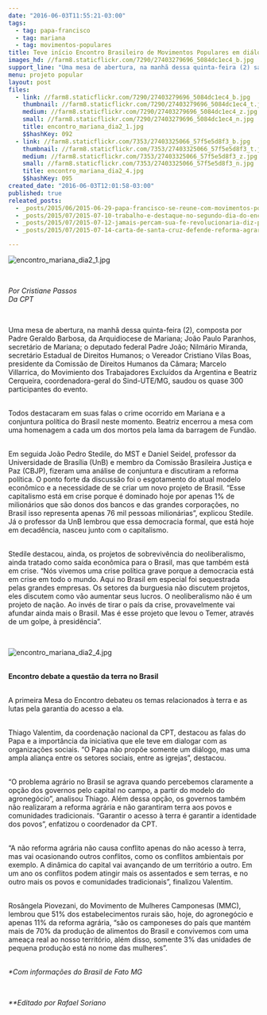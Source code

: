 ```yaml
---
date: "2016-06-03T11:55:21-03:00"
tags:
  - tag: papa-francisco
  - tag: mariana
  - tag: movimentos-populares
title: Teve início Encontro Brasileiro de Movimentos Populares em diálogo com o Papa Francisco
images_hd: //farm8.staticflickr.com/7290/27403279696_5084dc1ec4_b.jpg
support_line: "Uma mesa de abertura, na manhã dessa quinta-feira (2) saudou os quase 300 participantes do evento"
menu: projeto popular
layout: post
files:
  - link: //farm8.staticflickr.com/7290/27403279696_5084dc1ec4_b.jpg
    thumbnail: //farm8.staticflickr.com/7290/27403279696_5084dc1ec4_t.jpg
    medium: //farm8.staticflickr.com/7290/27403279696_5084dc1ec4_z.jpg
    small: //farm8.staticflickr.com/7290/27403279696_5084dc1ec4_n.jpg
    title: encontro_mariana_dia2_1.jpg
    $$hashKey: 092
  - link: //farm8.staticflickr.com/7353/27403325066_57f5e5d8f3_b.jpg
    thumbnail: //farm8.staticflickr.com/7353/27403325066_57f5e5d8f3_t.jpg
    medium: //farm8.staticflickr.com/7353/27403325066_57f5e5d8f3_z.jpg
    small: //farm8.staticflickr.com/7353/27403325066_57f5e5d8f3_n.jpg
    title: encontro_mariana_dia2_4.jpg
    $$hashKey: 095
created_date: "2016-06-03T12:01:58-03:00"
published: true
releated_posts:
  - _posts/2015/06/2015-06-29-papa-francisco-se-reune-com-movimentos-populares-na-bolivia.md
  - _posts/2015/07/2015-07-10-trabalho-e-destaque-no-segundo-dia-do-encontro-mundial-dos-movimentos-populares-na-bolivia.md
  - _posts/2015/07/2015-07-12-jamais-percam-sua-fe-revolucionaria-diz-papa-francisco-aos-movimentos-populares.md
  - _posts/2015/07/2015-07-14-carta-de-santa-cruz-defende-reforma-agraria-integral-e-producao-de-alimentos-saudaveis.md

---
```

<p><img alt="encontro_mariana_dia2_1.jpg" src="//farm8.staticflickr.com/7290/27403279696_5084dc1ec4_b.jpg" /></p>

<p>&nbsp;</p>

<p><em>Por Cristiane Passos<br />
Da CPT</em></p>

<p>&nbsp;</p>

<p>Uma mesa de abertura, na manh&atilde; dessa quinta-feira (2), composta por Padre Geraldo Barbosa, da Arquidiocese de Mariana; Jo&atilde;o Paulo Paranhos, secret&aacute;rio de Mariana; o deputado federal Padre Jo&atilde;o; Nilm&aacute;rio Miranda, secret&aacute;rio Estadual de Direitos Humanos; o Vereador Cristiano Vilas Boas, presidente da Comiss&atilde;o de Direitos Humanos da C&acirc;mara; Marcelo Villarrica, do Movimiento dos Trabajadores Exclu&iacute;dos da Argentina e Beatriz Cerqueira, coordenadora-geral do Sind-UTE/MG, saudou os quase 300 participantes do evento.</p>

<p><br />
Todos destacaram em suas falas o crime ocorrido em Mariana e a conjuntura pol&iacute;tica do Brasil neste momento. Beatriz encerrou a mesa com uma homenagem a cada um dos mortos pela lama da barragem de Fund&atilde;o.</p>

<p><br />
Em seguida Jo&atilde;o Pedro Stedile, do MST e Daniel Seidel, professor da Universidade de Bras&iacute;lia (UnB) e membro da Comiss&atilde;o Brasileira Justi&ccedil;a e Paz (CBJP), fizeram uma an&aacute;lise de conjuntura e discutiram a reforma pol&iacute;tica. O ponto forte da discuss&atilde;o foi o esgotamento do atual modelo econ&ocirc;mico e a necessidade de se criar um novo projeto de Brasil. &ldquo;Esse capitalismo est&aacute; em crise porque &eacute; dominado hoje por apenas 1% de milion&aacute;rios que s&atilde;o donos dos bancos e das grandes corpora&ccedil;&otilde;es, no Brasil isso representa apenas 76 mil pessoas milion&aacute;rias&rdquo;, explicou Stedile. J&aacute; o professor da UnB lembrou que essa democracia formal, que est&aacute; hoje em decad&ecirc;ncia, nasceu junto com o capitalismo.</p>

<p><br />
Stedile destacou, ainda, os projetos de sobreviv&ecirc;ncia do neoliberalismo, ainda tratado como sa&iacute;da econ&ocirc;mica para o Brasil, mas que tamb&eacute;m est&aacute; em crise. &ldquo;N&oacute;s vivemos uma crise pol&iacute;tica grave porque a democracia est&aacute; em crise em todo o mundo. Aqui no Brasil em especial foi sequestrada pelas grandes empresas. Os setores da burguesia n&atilde;o discutem projetos, eles discutem como v&atilde;o aumentar seus lucros. O neoliberalismo n&atilde;o &eacute; um projeto de na&ccedil;&atilde;o. Ao inv&eacute;s de tirar o pa&iacute;s da crise, provavelmente vai afundar ainda mais o Brasil. Mas &eacute; esse projeto que levou o Temer, atrav&eacute;s de um golpe, &agrave; presid&ecirc;ncia&rdquo;.</p>

<p>&nbsp;</p>

<p><img alt="encontro_mariana_dia2_4.jpg" src="//farm8.staticflickr.com/7353/27403325066_57f5e5d8f3_b.jpg" /></p>

<p><br />
<strong>Encontro debate a quest&atilde;o da terra no Brasil</strong></p>

<p><br />
A primeira Mesa do Encontro debateu os temas relacionados &agrave; terra e as lutas pela garantia do acesso a ela.</p>

<p><br />
Thiago Valentim, da coordena&ccedil;&atilde;o nacional da CPT, destacou as falas do Papa e a import&acirc;ncia da iniciativa que ele teve em dialogar com as organiza&ccedil;&otilde;es sociais. &ldquo;O Papa n&atilde;o prop&otilde;e somente um di&aacute;logo, mas uma ampla alian&ccedil;a entre os setores sociais, entre as igrejas&rdquo;, destacou.</p>

<p><br />
&ldquo;O problema agr&aacute;rio no Brasil se agrava quando percebemos claramente a op&ccedil;&atilde;o dos governos pelo capital no campo, a partir do modelo do agroneg&oacute;cio&rdquo;, analisou Thiago. Al&eacute;m dessa op&ccedil;&atilde;o, os governos tamb&eacute;m n&atilde;o realizaram a reforma agr&aacute;ria e n&atilde;o garantiram terra aos povos e comunidades tradicionais. &ldquo;Garantir o acesso &agrave; terra &eacute; garantir a identidade dos povos&rdquo;, enfatizou o coordenador da CPT.</p>

<p><br />
&ldquo;A n&atilde;o reforma agr&aacute;ria n&atilde;o causa conflito apenas do n&atilde;o acesso &agrave; terra, mas vai ocasionando outros conflitos, como os conflitos ambientais por exemplo. A din&acirc;mica do capital vai avan&ccedil;ando de um territ&oacute;rio a outro. Em um ano os conflitos podem atingir mais os assentados e sem terras, e no outro mais os povos e comunidades tradicionais&rdquo;, finalizou Valentim.</p>

<p><br />
Ros&acirc;ngela Piovezani, do Movimento de Mulheres Camponesas (MMC), lembrou que 51% dos estabelecimentos rurais s&atilde;o, hoje, do agroneg&oacute;cio e apenas 11% da reforma agr&aacute;ria, &ldquo;s&atilde;o os camponeses do pa&iacute;s que mant&eacute;m mais de 70% da produ&ccedil;&atilde;o de alimentos do Brasil e convivemos com uma amea&ccedil;a real ao nosso territ&oacute;rio, al&eacute;m disso, somente 3% das unidades de pequena produ&ccedil;&atilde;o est&aacute; no nome das mulheres&rdquo;.</p>

<p><br />
<em>*Com informa&ccedil;&otilde;es do Brasil de Fato MG</em></p>

<p>&nbsp;</p>

<p><em>**Editado por Rafael Soriano</em></p>
